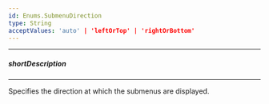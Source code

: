 ```yaml
---
id: Enums.SubmenuDirection
type: String
acceptValues: 'auto' | 'leftOrTop' | 'rightOrBottom'
---
```

---
##### shortDescription
<!-- Description goes here -->

---
<!-- Description goes here -->
Specifies the direction at which the submenus are displayed.
